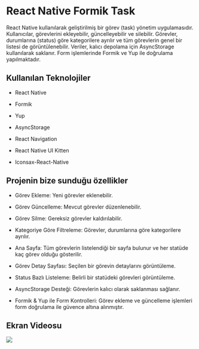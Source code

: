<h1>React Native Formik Task</h1>

React Native kullanılarak geliştirilmiş bir görev (task) yönetim uygulamasıdır. Kullanıcılar, görevlerini ekleyebilir, güncelleyebilir ve silebilir. Görevler, durumlarına (status) göre kategorilere ayrılır ve tüm görevlerin genel bir listesi de görüntülenebilir. Veriler, kalıcı depolama için AsyncStorage kullanılarak saklanır. Form işlemlerinde Formik ve Yup ile doğrulama yapılmaktadır.

<h2>Kullanılan Teknolojiler</h2>

- React Native

- Formik

- Yup

- AsyncStorage

- React Navigation

- React Native UI Kitten

- Iconsax-React-Native

<h2>Projenin bize sunduğu özellikler</h2>

- Görev Ekleme: Yeni görevler eklenebilir.

- Görev Güncelleme: Mevcut görevler düzenlenebilir.

- Görev Silme: Gereksiz görevler kaldırılabilir.

- Kategoriye Göre Filtreleme: Görevler, durumlarına göre kategorilere ayrılır.

- Ana Sayfa: Tüm görevlerin listelendiği bir sayfa bulunur ve her statüde kaç görev olduğu gösterilir.

- Görev Detay Sayfası: Seçilen bir görevin detaylarını görüntüleme.

- Status Bazlı Listeleme: Belirli bir statüdeki görevleri görüntüleme.

- AsyncStorage Desteği: Görevlerin kalıcı olarak saklanması sağlanır.

- Formik & Yup ile Form Kontrolleri: Görev ekleme ve güncelleme işlemleri form doğrulama ile güvence altına alınmıştır.

<h2>Ekran Videosu</h2>

![](formiktask.gif)

